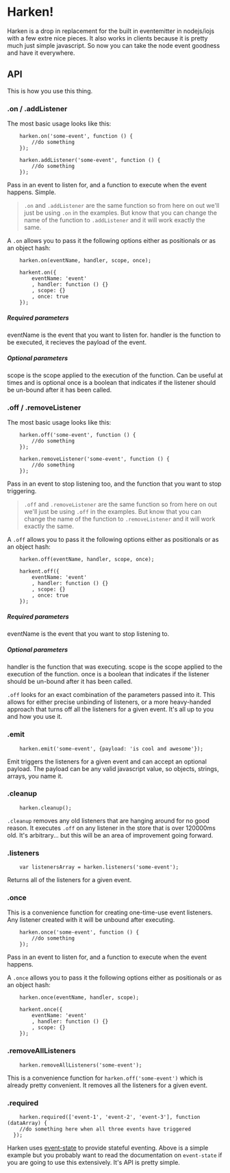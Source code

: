 # Harken!
Harken is a drop in replacement for the built in eventemitter in nodejs/iojs with a few extre nice pieces. It also works in clients because it is pretty much just simple javascript. So now you can take the node event goodness and have it everywhere.

## API

This is how you use this thing.

### .on / .addListener
The most basic usage looks like this:
```
    harken.on('some-event', function () {
        //do something
    });

    harken.addListener('some-event', function () {
        //do something
    });
```
Pass in an event to listen for, and a function to execute when the event happens. Simple.

>`.on` and `.addListener` are the same function so from here on out we'll just be using `.on` in the examples. But know that you can change the name of the function to `.addListener` and it will work exactly the same.

A `.on` allows you to pass it the following options either as positionals or as an object hash:
```
    harken.on(eventName, handler, scope, once);

    harkent.on({
        eventName: 'event'
        , handler: function () {}
        , scope: {}
        , once: true
    });
```
##### Required parameters
eventName is the event that you want to listen for.
handler is the function to be executed, it recieves the payload of the event.

##### Optional parameters
scope is the scope applied to the execution of the function. Can be useful at times and is optional
once is a boolean that indicates if the listener should be un-bound after it has been called.

### .off / .removeListener
The most basic usage looks like this:
```
    harken.off('some-event', function () {
        //do something
    });

    harken.removeListener('some-event', function () {
        //do something
    });
```
Pass in an event to stop listening too, and the function that you want to stop triggering.

>`.off` and `.removeListener` are the same function so from here on out we'll just be using `.off` in the examples. But know that you can change the name of the function to `.removeListener` and it will work exactly the same.

A `.off` allows you to pass it the following options either as positionals or as an object hash:
```
    harken.off(eventName, handler, scope, once);

    harkent.off({
        eventName: 'event'
        , handler: function () {}
        , scope: {}
        , once: true
    });
```
##### Required parameters
eventName is the event that you want to stop listening to.

##### Optional parameters
handler is the function that was executing.
scope is the scope applied to the execution of the function.
once is a boolean that indicates if the listener should be un-bound after it has been called.

`.off` looks for an exact combination of the parameters passed into it. This allows for either precise unbinding of listeners, or a more heavy-handed approach that turns off all the listeners for a given event. It's all up to you and how you use it.

### .emit
```
    harken.emit('some-event', {payload: 'is cool and awesome'});
```

Emit triggers the listeners for a given event and can accept an optional payload. The payload can be any valid javascript value, so objects, strings, arrays, you name it.

### .cleanup
```
    harken.cleanup();
```

`.cleanup` removes any old listeners that are hanging around for no good reason. It executes `.off` on any listener in the store that is over 120000ms old. It's arbitrary... but this will be an area of improvement going forward.

### .listeners
```
    var listenersArray = harken.listeners('some-event');
```
Returns all of the listeners for a given event.

### .once
This is a convenience function for creating one-time-use event listeners. Any listener created with it will be unbound after executing.
```
    harken.once('some-event', function () {
        //do something
    });
```
Pass in an event to listen for, and a function to execute when the event happens.

A `.once` allows you to pass it the following options either as positionals or as an object hash:
```
    harken.once(eventName, handler, scope);

    harkent.once({
        eventName: 'event'
        , handler: function () {}
        , scope: {}
    });
```
### .removeAllListeners
```
    harken.removeAllListeners('some-event');
```

This is a convenience function for `harken.off('some-event')` which is already pretty convenient. It removes all the listeners for a given event.

### .required
```
    harken.required(['event-1', 'event-2', 'event-3'], function (dataArray) {
    //do something here when all three events have triggered
  });
```
Harken uses [event-state](https://www.npmjs.com/package/event-state) to provide stateful eventing. Above is a simple example but you probably want to read the documentation on `event-state` if you are going to use this extensively. It's API is pretty simple.
